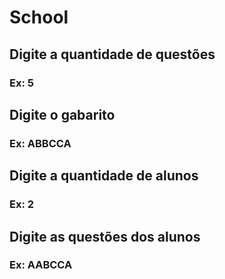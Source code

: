 # School

## Digite a quantidade de questões
### Ex: 5

## Digite o gabarito
### Ex: ABBCCA

## Digite a quantidade de alunos
### Ex: 2

## Digite as questões dos alunos
### Ex: AABCCA
